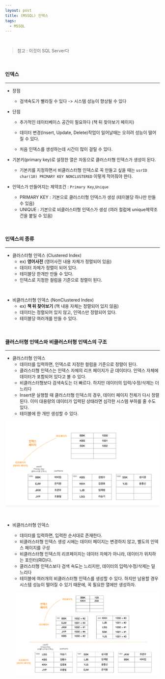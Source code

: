 ```yaml
---
layout: post
title: (MSSQL) 인덱스
tags:
  - MSSQL
---
```


<br>

> 참고 : 이것이 SQL Server다

<br>

### 인덱스

---

- 장점 
  - 검색속도가 빨라질 수 있다 -> 시스템 성능이 향상될 수 있다

- 단점

  - 추가적인 데이터베이스 공간이 필요하다 (책 뒤 찾아보기 페이지)
  - 데이터 변경(Insert, Update, Delete)작업이 일어날때는 오히려 성능이 떨어질 수 있다.

  - 처음 인덱스를 생성하는데 시간이 많이 걸릴 수 있다. 

- 기본키(primary key)로 설정한 열은 자동으로 클러스터형 인덱스가 생성이 된다. 

  - 기본키를 지정하면서 비클러스터형 인덱스로 꼭 만들고 싶을 때는 `usrID char(10) PRIMARY KEY NONCLUSTERED` 이렇게 적어줘야 한다. 

- 인덱스가 만들어지는 제약조건 : `Primary Key`,`Unique`

  - PRIMARY KEY : 기본으로 클러스터형 인덱스가 생성 (테이블당 하나만 만들 수 있음)
  - UNIQUE : 기본으로 비클러스터형 인덱스가 생성 (여러 컬럼에 unique제약조건을 붙일 수 있음)

<br>

### 인덱스의 종류

---

- 클러스터형 인덱스 (Clustered Index)
  - ex) <b>영어사전</b> (영어사전 내용 자체가 정렬되어 있음)
  - 데이터 자체가 정렬이 되어 있다.
  - 테이블당 한개만 만들 수 있다.
  - 인덱스로 지정한 컬럼을 기준으로 정렬이 된다.

<br>

- 비클러스터형 인덱스 (NonClustered Index)
  - ex) <b>책 뒤 찾아보기</b> (책 내용 자체는 정렬되어 있지 않음)
  - 데이터는 정렬되어 있지 않고, 인덱스만 정렬되어 있다.
  - 테이블당 여러개를 만들 수 있다. 

<br>

### 클러스터형 인덱스와 비클러스터형 인덱스의 구조

---

- 클러스터형 인덱스
  - 데이터를 입력하면, 인덱스로 지정한 컬럼을 기준으로 정렬이 된다.
  - 클러스터형 인덱스는 인덱스 자체의 리프 페이지가 곧 데이터다. 인덱스 자체에 데이터가 포함되어 있다고 볼 수 있다. 
  - 비클러스터형보다 검색속도는 더 빠르다. 하지만 데이터의 입력/수정/삭제는 더 느리다
  - Insert문 실행할 때 클러스터형 인덱스의 경우, 데이터 페이지 전체가 다시 정렬된다. 이미 대용량의 데이터가 입력된 상태라면 심각한 시스템 부하를 줄 수도 있다.
  - 테이블에 한 개만 생성할 수 있다. 

![비클러스터형인덱스](https://github.com/dadaJJung/blog/blob/main/images/database/clustered.png?raw=true)

<br>

- 비클러스터형 인덱스

  - 데이터를 입력하면, 입력한 순서대로 존재한다.
  - 비클러스터형 인덱스 생성 시에는 데이터 페이지는 변경하지 않고, 별도의 인덱스 페이지를 구성
  - 비클러스터형 인덱스의 리프페이지는 데이터 자체가 아니라, 데이터가 위치하는 포인터(RID)다.
  - 클러스터형 인덱스보다 검색 속도는 느리지만, 데이터의 입력/수정/삭제는 덜 느리다
  - 테이블에 여러개의 비클러스터형 인덱스를 생성할 수 있다. 하지만 남용할 경우 시스템 성능이 떨어질 수 있기 때문에, 꼭 필요한 열에만 생성하자.

  ![비클러스터형인덱스](https://github.com/dadaJJung/blog/blob/main/images/database/nonclustered.png?raw=true)

 <br>


